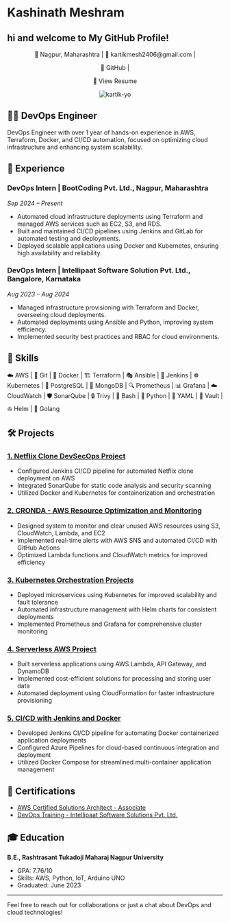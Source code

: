 <p align="center"><h1>Kashinath Meshram</h1></p><p align="center"><h2>hi and welcome to My GitHub Profile!</h2></p>

<p align="center">📍 Nagpur, Maharashtra | 📧 kartikmesh2406@gmail.com | </p><p align="center" herf="https://github.com/Kartik-yo">🔗 GitHub | </p><p align="center" href="https://your-resume-link-here.com">📄 View Resume</p>
 <p align="center"><img src="https://komarev.com/ghpvc/?username=kartik-yo&label=Profile%20views&color=0e75b6&style=flat" alt="kartik-yo" /> </p>

## 👨‍💻 DevOps Engineer

DevOps Engineer with over 1 year of hands-on experience in AWS, Terraform, Docker, and CI/CD automation, focused on optimizing cloud infrastructure and enhancing system scalability.

## 🚀 Experience

### DevOps Intern | BootCoding Pvt. Ltd., Nagpur, Maharashtra
*Sep 2024 – Present*

- Automated cloud infrastructure deployments using Terraform and managed AWS services such as EC2, S3, and RDS.
- Built and maintained CI/CD pipelines using Jenkins and GitLab for automated testing and deployments.
- Deployed scalable applications using Docker and Kubernetes, ensuring high availability and reliability.

### DevOps Intern | Intellipaat Software Solution Pvt. Ltd., Bangalore, Karnataka
*Aug 2023 – Aug 2024*

- Managed infrastructure provisioning with Terraform and Docker, overseeing cloud deployments.
- Automated deployments using Ansible and Python, improving system efficiency.
- Implemented security best practices and RBAC for cloud environments.

## 💼 Skills

☁️ AWS | 🐙 Git | 🐳 Docker | 🏗️ Terraform | 🎭 Ansible | 🔧 Jenkins | ☸️ Kubernetes | 
🐘 PostgreSQL | 🍃 MongoDB | 🔍 Prometheus | 📊 Grafana | ☁️ CloudWatch | 
🛡️ SonarQube | 🔒 Trivy | 🐚 Bash | 🐍 Python | 📄 YAML | 🔐 Vault | ⛵ Helm | 🐹 Golang

## 🛠️ Projects

### [1. Netflix Clone DevSecOps Project](https://github.com/Kartik-yo/Netflix-Clone-DevSecOps-Project)
- Configured Jenkins CI/CD pipeline for automated Netflix clone deployment on AWS
- Integrated SonarQube for static code analysis and security scanning
- Utilized Docker and Kubernetes for containerization and orchestration

### [2. CRONDA - AWS Resource Optimization and Monitoring](https://github.com/Kartik-yo/CRONDA)
- Designed system to monitor and clear unused AWS resources using S3, CloudWatch, Lambda, and EC2
- Implemented real-time alerts with AWS SNS and automated CI/CD with GitHub Actions
- Optimized Lambda functions and CloudWatch metrics for improved efficiency

### [3. Kubernetes Orchestration Projects](https://github.com/Kartik-yo/Kubernetes-Orchestration-Projects)
- Deployed microservices using Kubernetes for improved scalability and fault tolerance
- Automated infrastructure management with Helm charts for consistent deployments
- Implemented Prometheus and Grafana for comprehensive cluster monitoring

### [4. Serverless AWS Project](https://github.com/Kartik-yo/Serverless-AWS-Project)
- Built serverless applications using AWS Lambda, API Gateway, and DynamoDB
- Implemented cost-efficient solutions for processing and storing user data
- Automated deployment using CloudFormation for faster infrastructure provisioning

### [5. CI/CD with Jenkins and Docker](https://github.com/Kartik-yo/CICD-Jenkins-Docker)
- Developed Jenkins CI/CD pipeline for automating Docker containerized application deployments
- Configured Azure Pipelines for cloud-based continuous integration and deployment
- Utilized Docker Compose for streamlined multi-container application management

## 📜 Certifications

- [AWS Certified Solutions Architect - Associate](https://www.credly.com/badges/your-badge-id-here)
- [DevOps Training - Intellipaat Software Solutions Pvt. Ltd.](https://github.com/Kartik-yo/Certifications/blob/main/DevOps_Training_Certificate.pdf)

## 🎓 Education

**B.E., Rashtrasant Tukadoji Maharaj Nagpur University**
- GPA: 7.76/10
- Skills: AWS, Python, IoT, Arduino UNO
- Graduated: June 2023

---

Feel free to reach out for collaborations or just a chat about DevOps and cloud technologies!
